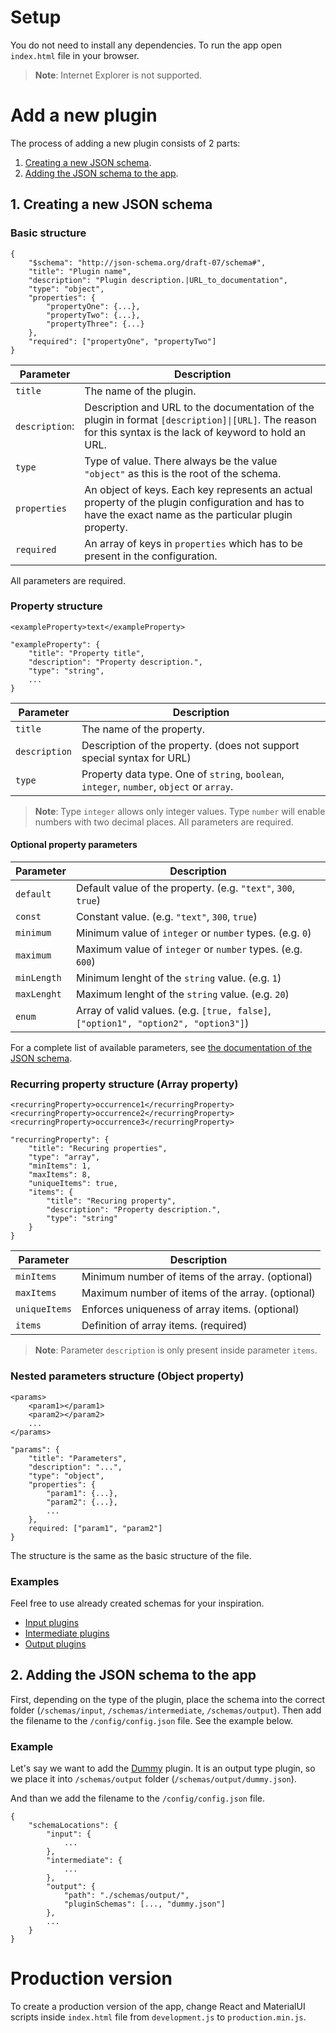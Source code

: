 # Setup

You do not need to install any dependencies. To run the app open `index.html` file in your browser.

> **Note**: Internet Explorer is not supported.

# Add a new plugin

The process of adding a new plugin consists of 2 parts:
1.  [Creating a new JSON schema](#1-creating-a-new-json-schema).
2.  [Adding the JSON schema to the app](#2-adding-the-json-schema-to-the-app).

## 1. Creating a new JSON schema

### Basic structure
```
{
    "$schema": "http://json-schema.org/draft-07/schema#",
    "title": "Plugin name",
    "description": "Plugin description.|URL_to_documentation",
    "type": "object",
    "properties": {
        "propertyOne": {...},
        "propertyTwo": {...},
        "propertyThree": {...}
    },
    "required": ["propertyOne", "propertyTwo"]
}
```

| Parameter | Description |
| ------ | ------ |
| `title` | The name of the plugin. |
| `description`: | Description and URL to the documentation of the plugin in format `[description]\|[URL]`. The reason for this syntax is the lack of keyword to hold an URL. | 
| `type` | Type of value. There always be the value `"object"` as this is the root of the schema. |
| `properties` | An object of keys. Each key represents an actual property of the plugin configuration and has to have the exact name as the particular plugin property. |
| `required` | An array of keys in `properties` which has to be present in the configuration. |

All parameters are required.

### Property structure
```
<exampleProperty>text</exampleProperty>
```
```
"exampleProperty": {
    "title": "Property title",
    "description": "Property description.",
    "type": "string",
    ...
}
```
| Parameter | Description |
| --- | --- |
| `title` | The name of the property. |
| `description` | Description of the property. (does not support special syntax for URL) |
| `type` | Property data type. One of `string`, `boolean`, `integer`, `number`, `object` or `array`. |
> **Note**: Type `integer` allows only integer values. Type `number` will enable numbers with two decimal places.
> All parameters are required.

#### Optional property parameters
| Parameter | Description |
| ------ | ------ |
| `default` | Default value of the property. (e.g. `"text"`, `300`, `true`) |
| `const` | Constant value. (e.g. `"text"`, `300`, `true`) | 
| `minimum` | Minimum value of `integer` or `number` types. (e.g. `0`) |
| `maximum` | Maximum value of `integer` or `number` types. (e.g. `600`) |
| `minLength` | Minimum lenght of the `string` value. (e.g. `1`) |
| `maxLenght` | Maximum lenght of the `string` value. (e.g. `20`) |
| `enum` | Array of valid values. (e.g. `[true, false]`, `["option1", "option2", "option3"]`) |

For a complete list of available parameters, see [the documentation of the JSON schema](https://json-schema.org/draft/2019-09/json-schema-validation.html).

### Recurring property structure (Array property)
```
<recurringProperty>occurrence1</recurringProperty>
<recurringProperty>occurrence2</recurringProperty>
<recurringProperty>occurrence3</recurringProperty>
```
```
"recurringProperty": {
    "title": "Recuring properties",
    "type": "array",
    "minItems": 1,
    "maxItems": 8,
    "uniqueItems": true,
    "items": {
        "title": "Recuring property",
        "description": "Property description.",
        "type": "string"
    }
}
```
| Parameter | Description |
| ------ | ------ |
| `minItems` | Minimum number of items of the array. (optional) |
| `maxItems` | Maximum number of items of the array. (optional) | 
| `uniqueItems` | Enforces uniqueness of array items. (optional) |
| `items` | Definition of array items. (required) |
> **Note**: Parameter `description` is only present inside parameter `items`.

### Nested parameters structure (Object property)
```
<params>
    <param1></param1>
    <param2></param2>
    ...
</params>
```
```
"params": {
    "title": "Parameters",
    "description": "...",
    "type": "object",
    "properties": {
        "param1": {...},
        "param2": {...},
        ...
    },
    required: ["param1", "param2"]
}
```
The structure is the same as the basic structure of the file.

### Examples
Feel free to use already created schemas for your inspiration.
*  [Input plugins](./schemas/input)
*  [Intermediate plugins](./schemas/intermediate)
*  [Output plugins](./schemas/output)

## 2. Adding the JSON schema to the app
First, depending on the type of the plugin, place the schema into the correct folder (`/schemas/input`, `/schemas/intermediate`, `/schemas/output`).
Then add the filename to the `/config/config.json` file. See the example below.

### Example
Let's say we want to add the [Dummy](https://github.com/CESNET/ipfixcol2/tree/master/src/plugins/output/dummy) plugin.
It is an output type plugin, so we place it into `/schemas/output` folder (`/schemas/output/dummy.json`).

And than we add the filename to the `/config/config.json` file.
```
{
    "schemaLocations": {
        "input": {
            ...
        },
        "intermediate": {
            ...
        },
        "output": {
            "path": "./schemas/output/",
            "pluginSchemas": [..., "dummy.json"]
        },
        ...
    }
}
```

# Production version
To create a production version of the app, change React and MaterialUI scripts inside `index.html` file from `development.js` to `production.min.js`.